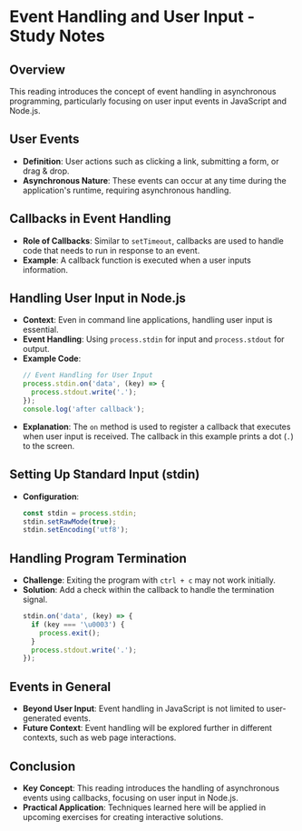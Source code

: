 # Event Handling and User Input - Study Notes

## Overview

This reading introduces the concept of event handling in asynchronous programming, particularly focusing on user input events in JavaScript and Node.js.

## User Events
- **Definition**: User actions such as clicking a link, submitting a form, or drag & drop.
- **Asynchronous Nature**: These events can occur at any time during the application's runtime, requiring asynchronous handling.

## Callbacks in Event Handling
- **Role of Callbacks**: Similar to `setTimeout`, callbacks are used to handle code that needs to run in response to an event.
- **Example**: A callback function is executed when a user inputs information.

## Handling User Input in Node.js
- **Context**: Even in command line applications, handling user input is essential.
- **Event Handling**: Using `process.stdin` for input and `process.stdout` for output.
- **Example Code**:
  ```javascript
  // Event Handling for User Input
  process.stdin.on('data', (key) => {
    process.stdout.write('.');
  });
  console.log('after callback');
  ```
- **Explanation**: The `on` method is used to register a callback that executes when user input is received. The callback in this example prints a dot (`.`) to the screen.

## Setting Up Standard Input (stdin)
- **Configuration**:
  ```javascript
  const stdin = process.stdin;
  stdin.setRawMode(true);
  stdin.setEncoding('utf8');
  ```

## Handling Program Termination
- **Challenge**: Exiting the program with `ctrl + c` may not work initially.
- **Solution**: Add a check within the callback to handle the termination signal.
  ```javascript
  stdin.on('data', (key) => {
    if (key === '\u0003') {
      process.exit();
    }
    process.stdout.write('.');
  });
  ```

## Events in General
- **Beyond User Input**: Event handling in JavaScript is not limited to user-generated events.
- **Future Context**: Event handling will be explored further in different contexts, such as web page interactions.

## Conclusion
- **Key Concept**: This reading introduces the handling of asynchronous events using callbacks, focusing on user input in Node.js.
- **Practical Application**: Techniques learned here will be applied in upcoming exercises for creating interactive solutions.